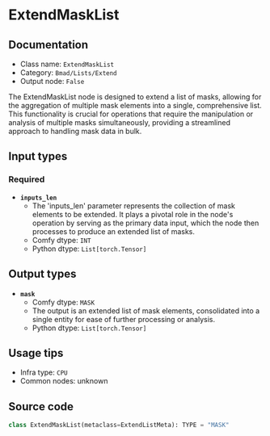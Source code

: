 # ExtendMaskList
## Documentation
- Class name: `ExtendMaskList`
- Category: `Bmad/Lists/Extend`
- Output node: `False`

The ExtendMaskList node is designed to extend a list of masks, allowing for the aggregation of multiple mask elements into a single, comprehensive list. This functionality is crucial for operations that require the manipulation or analysis of multiple masks simultaneously, providing a streamlined approach to handling mask data in bulk.
## Input types
### Required
- **`inputs_len`**
    - The 'inputs_len' parameter represents the collection of mask elements to be extended. It plays a pivotal role in the node's operation by serving as the primary data input, which the node then processes to produce an extended list of masks.
    - Comfy dtype: `INT`
    - Python dtype: `List[torch.Tensor]`
## Output types
- **`mask`**
    - Comfy dtype: `MASK`
    - The output is an extended list of mask elements, consolidated into a single entity for ease of further processing or analysis.
    - Python dtype: `List[torch.Tensor]`
## Usage tips
- Infra type: `CPU`
- Common nodes: unknown


## Source code
```python
class ExtendMaskList(metaclass=ExtendListMeta): TYPE = "MASK"

```
